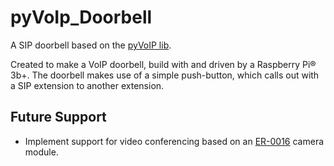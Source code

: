 # pyVoIp_Doorbell
A SIP doorbell based on the [pyVoIP lib](https://pypi.org/project/pyVoIP/).

Created to make a VoIP doorbell, build with and driven by a Raspberry Pi® 3b+. The doorbell makes use of a simple push-button, which calls out with a SIP extension to another extension.

## Future Support

- Implement support for video conferencing based on an [ER-0016](https://wiki.52pi.com/index.php/ER-0016) camera module.